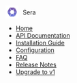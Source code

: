 <!-- Sidebar Title with Logo and Text Side-by-Side -->
<div style="display: flex; align-items: center;">
  <img src="logo.png" alt="Sera Logo" style="height: 30px; margin-right: 10px;">
  <span>Sera</span>
</div>

* [Home](/beta/)
* [API Documentation](api.md)
* [Installation Guide](installation.md)
* [Configuration](configuration.md)
* [FAQ](faq.md)
* [Release Notes](release-notes.md)
* [Upgrade to v1](#/v1/)